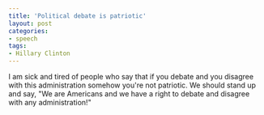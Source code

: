```yaml
---
title: 'Political debate is patriotic'
layout: post
categories:
- speech
tags:
- Hillary Clinton
---
```


I am sick and tired of people who say that if you debate and you disagree with this administration somehow you're not patriotic. We should stand up and say, "We are Americans and we have a right to debate and disagree with any administration!"
